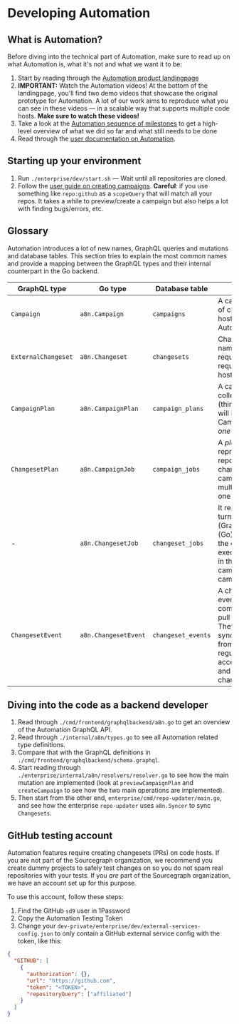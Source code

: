# Developing Automation

## What is Automation?

Before diving into the technical part of Automation, make sure to read up on what Automation is, what it's not and what we want it to be:

1. Start by reading through the [Automation product landingpage](https://about.sourcegraph.com/product/automation/)
1. **IMPORTANT:** Watch the Automation videos! At the bottom of the landingpage, you'll find two demo videos that showcase the original prototype for Automation. A lot of our work aims to reproduce what you can see in these videos — in a scalable way that supports multiple code hosts. **Make sure to watch these videos!**
1. Take a look at the [Automation sequence of milestones](https://docs.google.com/document/d/1TDsjrCy55UTZA_NyofVssnBotTyPP6Hvbrsp__aUCfM/edit#heading=h.go9qqwdnhiyu) to get a high-level overview of what we did so far and what still needs to be done
1. Read through the [user documentation on Automation](../user/automation.md).

## Starting up your environment

1. Run `./enterprise/dev/start.sh` — Wait until all repositories are cloned.
2. Follow the [user guide on creating campaigns](../user/automation.md). **Careful**: if you use something like `repo:github` as a `scopeQuery` that will match all your repos. It takes a while to preview/create a campaign but also helps a lot with finding bugs/errors, etc.

## Glossary

Automation introduces a lot of new names, GraphQL queries and mutations and database tables. This section tries to explain the most common names and provide a mapping between the GraphQL types and their internal counterpart in the Go backend.

| GraphQL type        | Go type              | Database table     | Description |
| ------------------- | -------------------- | -------------------| ----------- |
| `Campaign`          | `a8n.Campaign`       | `campaigns`        | A campaign is a collection of changesets on code hosts. The central entity in Automation. |
| `ExternalChangeset` | `a8n.Changeset`      | `changesets`       | Changeset is the unified name for pull requests/merge requests/etc. on code hosts.        |
| `CampaignPlan`      | `a8n.CampaignPlan`   | `campaign_plans`   | A campaign plan is a collection of changes (think: patches/diffs) that will be applied by running a Campaign. A campaign *has one* campaign plan. A  |
| `ChangesetPlan`     | `a8n.CampaignJob`    | `campaign_jobs`    | A *plan* for a changeset. It represents a patch per repository that *can* be a changeset. It belongs to a campaign plan, which has multiple changeset plans, one per repository. |
| -                   | `a8n.ChangesetJob`   | `changeset_jobs`   | It represents the process of turning a `ChangesetPlan` (GraphQL)/`a8n.CampaignJob` (Go) into a `Changeset` on the code host. It is executed asynchronously in the background when a campaign is created with a campaign plan. |
| `ChangesetEvent`    | `a8n.ChangesetEvent` | `changeset_events` | A changeset event is an event on a code host, e.g. a comment or a review on a pull request on GitHub. They are created by syncing the changesets from the code host on a regular basis and by accepting webhook events and turning them into changeset events. |

## Diving into the code as a backend developer

1. Read through `./cmd/frontend/graphqlbackend/a8n.go` to get an overview of the Automation GraphQL API.
1. Read through `./internal/a8n/types.go` to see all Automation related type definitions.
1. Compare that with the GraphQL definitions in `./cmd/frontend/graphqlbackend/schema.graphql`.
1. Start reading through `./enterprise/internal/a8n/resolvers/resolver.go` to see how the main mutation are implemented (look at `previewCampaignPlan` and `createCampaign` to see how the two main operations are implemented).
1. Then start from the other end, `enterprise/cmd/repo-updater/main.go`, and see how the enterprise `repo-updater` uses `a8n.Syncer` to sync `Changesets`.

## GitHub testing account

Automation features require creating changesets (PRs) on code hosts. If you are not part of the Sourcegraph organization, we recommend you create dummy projects to safely test changes on so you do not spam real repositories with your tests. If you _are_ part of the Sourcegraph organization, we have an account set up for this purpose.

To use this account, follow these steps:

1. Find the GitHub `sd9` user in 1Password
2. Copy the Automation Testing Token
3. Change your `dev-private/enterprise/dev/external-services-config.json` to only contain a GitHub external service config with the token, like this:

```json
{
  "GITHUB": [
    {
      "authorization": {},
      "url": "https://github.com",
      "token": "<TOKEN>",
      "repositoryQuery": ["affiliated"]
    }
  ]
}
```
